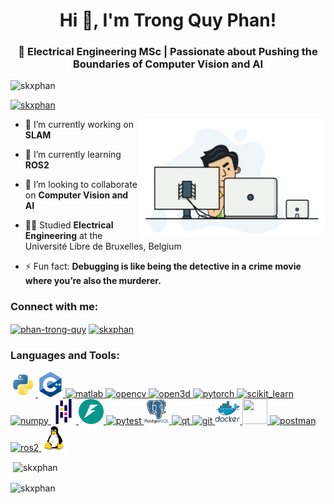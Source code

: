<h1 align="center">Hi 👋, I'm Trong Quy Phan!</h1>
<h3 align="center">🚀 Electrical Engineering MSc | Passionate about Pushing the Boundaries of Computer Vision and AI</h3>

<p align="left"> <img src="https://komarev.com/ghpvc/?username=skxphan&label=Profile%20views&color=0e75b6&style=flat" alt="skxphan" /> </p>

<p align="left"> <a href="https://github.com/ryo-ma/github-profile-trophy"><img src="https://github-profile-trophy.vercel.app/?username=skxphan" alt="skxphan" /></a> </p>

<img align="right" alt="coding" width="300" src="https://raw.githubusercontent.com/rajpratyush/rajpratyush/master/me_1.gif">

- 🔭 I’m currently working on **SLAM**

- 🌱 I’m currently learning **ROS2**

- 👯 I’m looking to collaborate on **Computer Vision and AI**

- 👨‍🎓 Studied **Electrical Engineering** at the Université Libre de Bruxelles, Belgium

- ⚡ Fun fact: **Debugging is like being the detective in a crime movie where you’re also the murderer.**

<h3 align="left">Connect with me:</h3>
<p align="left">
<a href="https://linkedin.com/in/phan-trong-quy" target="blank"><img align="center" src="https://raw.githubusercontent.com/rahuldkjain/github-profile-readme-generator/master/src/images/icons/Social/linked-in-alt.svg" alt="phan-trong-quy" height="30" width="40" /></a>
<a href="https://www.leetcode.com/skxphan" target="blank"><img align="center" src="https://raw.githubusercontent.com/rahuldkjain/github-profile-readme-generator/master/src/images/icons/Social/leet-code.svg" alt="skxphan" height="30" width="40" /></a>
</p>

<h3 align="left">Languages and Tools:</h3>
<p align="left"> <a href="https://www.python.org" target="_blank" rel="noreferrer"> <img src="https://raw.githubusercontent.com/devicons/devicon/master/icons/python/python-original.svg" alt="python" width="40" height="40"/> </a> <a href="https://www.w3schools.com/cpp/" target="_blank" rel="noreferrer"> <img src="https://raw.githubusercontent.com/devicons/devicon/master/icons/cplusplus/cplusplus-original.svg" alt="cplusplus" width="40" height="40"/> </a> <a href="https://www.mathworks.com/" target="_blank" rel="noreferrer"> <img src="https://upload.wikimedia.org/wikipedia/commons/2/21/Matlab_Logo.png" alt="matlab" width="40" height="40"/> </a> <a href="https://opencv.org/" target="_blank" rel="noreferrer"> <img src="https://www.vectorlogo.zone/logos/opencv/opencv-icon.svg" alt="opencv" width="40" height="40"/> </a> <a href="https://pytorch.org/" target="_blank" rel="noreferrer"> <a href="https://www.open3d.org/" target="_blank" rel="noreferrer"> <img src="https://github.com/isl-org/Open3D/blob/main/docs/_static/open3d_logo.ico" alt="open3d" width="40" height="40"/> </a> <a href="https://pytorch.org/" target="_blank" rel="noreferrer"> <img src="https://www.vectorlogo.zone/logos/pytorch/pytorch-icon.svg" alt="pytorch" width="40" height="40"/> </a> <a href="https://scikit-learn.org/" target="_blank" rel="noreferrer"> <img src="https://upload.wikimedia.org/wikipedia/commons/0/05/Scikit_learn_logo_small.svg" alt="scikit_learn" width="40" height="40"/> </a> <a href="https://numpy.org/" target="_blank" rel="noreferrer"> <img src="https://upload.wikimedia.org/wikipedia/commons/6/67/Numpy-svgrepo-com.svg" alt="numpy" width="40" height="40"/> </a> <a href="https://pandas.pydata.org/" target="_blank" rel="noreferrer"> <img src="https://raw.githubusercontent.com/devicons/devicon/2ae2a900d2f041da66e950e4d48052658d850630/icons/pandas/pandas-original.svg" alt="pandas" width="40" height="40"/> </a> <a href="https://fastapi.tiangolo.com/" target="_blank" rel="noreferrer"> <img src="https://github.com/fastapi/fastapi/blob/master/docs/en/docs/img/favicon.png" alt="fastapi" width="40" height="40"/> </a> <a href="https://docs.pytest.org/" target="_blank" rel="noreferrer"> <img src="https://upload.wikimedia.org/wikipedia/commons/b/ba/Pytest_logo.svg" alt="pytest" width="40" height="40"/> </a> <a href="https://www.postgresql.org" target="_blank" rel="noreferrer"> <img src="https://raw.githubusercontent.com/devicons/devicon/master/icons/postgresql/postgresql-original-wordmark.svg" alt="postgresql" width="40" height="40"/> </a> <a href="https://www.qt.io/" target="_blank" rel="noreferrer"> <img src="https://upload.wikimedia.org/wikipedia/commons/0/0b/Qt_logo_2016.svg" alt="qt" width="40" height="40"/> </a> <a href="https://git-scm.com/" target="_blank" rel="noreferrer"> <img src="https://www.vectorlogo.zone/logos/git-scm/git-scm-icon.svg" alt="git" width="40" height="40"/> </a>  <a href="https://www.docker.com/" target="_blank" rel="noreferrer"> <img src="https://raw.githubusercontent.com/devicons/devicon/master/icons/docker/docker-original-wordmark.svg" alt="docker" width="40" height="40"/> </a> <a href="https://github.com/features/actions" target="_blank" rel="noreferrer"> <img src="https://icon.icepanel.io/Technology/svg/GitHub-Actions.svg" width="40" height="40"/> </a> <a href="https://postman.com" target="_blank" rel="noreferrer"> <img src="https://www.vectorlogo.zone/logos/getpostman/getpostman-icon.svg" alt="postman" width="40" height="40"/> </a> <a href="https://docs.ros.org/" target="_blank" rel="noreferrer"> <img src="https://icon.icepanel.io/Technology/png-shadow-512/Robot-Operating-System-%28ROS%29.png" alt="ros2" width="40" height="40"/> </a> <a href="https://www.linux.org/" target="_blank" rel="noreferrer"> <img src="https://raw.githubusercontent.com/devicons/devicon/master/icons/linux/linux-original.svg" alt="linux" width="40" height="40"/> </a> </p>

<!-- <p><img align="left" src="https://github-readme-stats.vercel.app/api/top-langs?username=skxphan&show_icons=true&locale=en&layout=compact" alt="skxphan" /></p> -->

<p>&nbsp;<img align="center" src="https://github-readme-stats.vercel.app/api?username=skxphan&show_icons=true&locale=en" alt="skxphan" /></p>

<p><img align="center" src="https://github-readme-streak-stats.herokuapp.com/?user=skxphan&" alt="skxphan" /></p>
